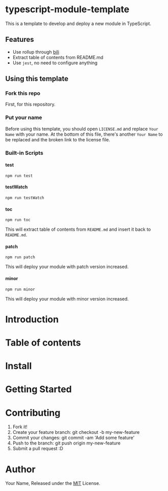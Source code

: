 # typescript-module-template

This is a template to develop and deploy a new module in TypeScript.

## Features

* Use rollup through [bili](https://github.com/egoist/bili)
* Extract table of contents from README.md
* Use `jest`, no need to configure anything

## Using this template

### Fork this repo

First, for this repository.

### Put your name

Before using this template, you should open `LICENSE.md` and replace `Your Name` with your name.
At the bottom of this file, there's another `Your Name` to be replaced and the broken link to the license file.

### Built-in Scripts

#### test

`npm run test`

#### testWatch

`npm run testWatch`

#### toc

`npm run toc`

This will extract table of contents from `README.md` and insert it back to `README.md`.

#### patch

`npm run patch`

This will deploy your module with patch version increased.

#### minor

`npm run minor`

This will deploy your module with minor version increased.

# Introduction

# Table of contents

<!-- toc -->

<!-- tocstop -->

# Install

# Getting Started

# Contributing

1.  Fork it!
2.  Create your feature branch: git checkout -b my-new-feature
3.  Commit your changes: git commit -am 'Add some feature'
4.  Push to the branch: git push origin my-new-feature
5.  Submit a pull request :D

# Author

Your Name, Released under the [MIT](../../blob/master/LICENSE.md) License.
